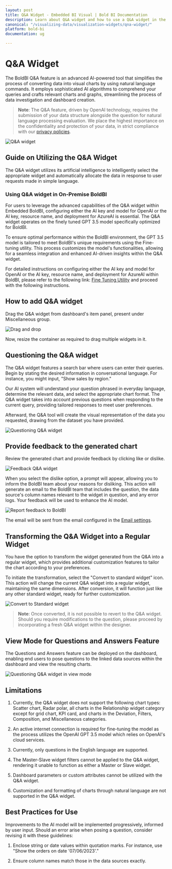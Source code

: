 ```yaml
---
layout: post
title: Q&A Widget - Embedded BI Visual | Bold BI Documentation
description: Learn about Q&A widget and how to use a Q&A widget in the dashboard designing through simple Natural language questions using Bold BI application.
canonical: "/visualizing-data/visualization-widgets/qna-widget/"
platform: bold-bi
documentation: ug

---
```


# Q&A Widget
The BoldBI Q&A feature is an advanced AI-powered tool that simplifies the process of converting data into visual charts by using natural language commands. It employs sophisticated AI algorithms to comprehend your queries and crafts relevant charts and graphs, streamlining the process of data investigation and dashboard creation.
>**Note**: The Q&A feature, driven by OpenAI technology, requires the submission of your data structure alongside the question for natural language processing evaluation. We place the highest importance on the confidentiality and protection of your data, in strict compliance with our [privacy policies](https://www.boldbi.com/legal/terms-of-use).

![Q&A widget](/static/assets/visualizing-data/visualization-widgets/images/qna-widget/qnawidget.png)

## Guide on Utilizing the Q&A Widget
The Q&A widget utilizes its artificial intelligence to intelligently select the appropriate widget and automatically allocate the data in response to user requests made in simple language.
### Using Q&A widget in On-Premise BoldBI
For users to leverage the advanced capabilities of the Q&A widget within Embedded BoldBI, configuring either the AI key and model for OpenAI or the AI key, resource name, and deployment for AzureAI is essential. The Q&A widget operates on the finely tuned GPT 3.5 model specifically optimized for BoldBI.

To ensure optimal performance within the BoldBI environment, the GPT 3.5 model is tailored to meet BoldBI's unique requirements using the Fine-tuning utility. This process customizes the model's functionalities, allowing for a seamless integration and enhanced AI-driven insights within the Q&A widget.

For detailed instructions on configuring either the AI key and model for OpenAI or the AI key, resource name, and deployment for AzureAI within BoldBI, please refer to the following link: [Fine Tuning Utility](https://help.boldbi.com/utilities/openai-fine-tuning-utility) and proceed with the following instructions.

## How to add Q&A widget
Drag the Q&A widget from dashboard's item panel, present under Miscellaneous group.

![Drag and drop](/static/assets/visualizing-data/visualization-widgets/images/qna-widget/add-qnawidget.png)

Now, resize the container as required to drag multiple widgets in it.

## Questioning the Q&A widget 
The Q&A widget features a search bar where users can enter their queries. Begin by stating the desired information in conversational language. For instance, you might input, "Show sales by region."

Our AI system will understand your question phrased in everyday language, determine the relevant data, and select the appropriate chart format. The Q&A widget takes into account previous questions when responding to the current query, providing tailored responses to meet user preferences.

Afterward, the Q&A tool will create the visual representation of the data you requested, drawing from the dataset you have provided.

![Questioning Q&A widget](/static/assets/visualizing-data/visualization-widgets/images/qna-widget/questioning-qna.png)

## Provide feedback to the generated chart
Review the generated chart and provide feedback by clicking like or dislike.

![Feedback Q&A widget](/static/assets/visualizing-data/visualization-widgets/images/qna-widget/feedback-qna.png)

When you select the dislike option, a prompt will appear, allowing you to inform the BoldBI team about your reasons for disliking. This action will generate an email to the BoldBI team that includes the question, the data source's column names relevant to the widget in question, and any error logs. Your feedback will be used to enhance the AI model.

![Report feedback to BoldBI](/static/assets/visualizing-data/visualization-widgets/images/qna-widget/reportfeedback-qna.png)

The email will be sent from the email configured in the [Email settings](https://help.boldbi.com/site-administration/email-settings/email-settings-configuration/). 


## Transforming the Q&A Widget into a Regular Widget

You have the option to transform the widget generated from the Q&A into a regular widget, which provides additional customization features to tailor the chart according to your preferences.

To initiate the transformation, select the "Convert to standard widget" icon. This action will change the current Q&A widget into a regular widget, maintaining the same dimensions. After conversion, it will function just like any other standard widget, ready for further customization.

![Convert to Standard widget](/static/assets/visualizing-data/visualization-widgets/images/qna-widget/converttostandard-qna.png)

>**Note**: Once converted, it is not possible to revert to the Q&A widget. Should you require modifications to the question, please proceed by incorporating a fresh Q&A widget within the designer.

## View Mode for Questions and Answers Feature

The Questions and Answers feature can be deployed on the dashboard, enabling end users to pose questions to the linked data sources within the dashboard and view the resulting charts.

![Questioning Q&A widget in view mode](/static/assets/visualizing-data/visualization-widgets/images/qna-widget/viewmode-qna.png)

## Limitations
1. Currently, the Q&A widget does not support the following chart types: Scatter chart, Radar polar, all charts in the Relationship widget category except for grid chart, KPI card, and charts in the Deviation, Filters, Composition, and Miscellaneous categories.

2. An active internet connection is required for fine-tuning the model as the process utilizes the OpenAI GPT 3.5 model which relies on OpenAI's cloud services.

3. Currently, only questions in the English language are supported.

4. The Master-Slave widget filters cannot be applied to the Q&A widget, rendering it unable to function as either a Master or Slave widget.

5. Dashboard parameters or custom attributes cannot be utilized with the Q&A widget.

6. Customization and formatting of charts through natural language are not supported in the Q&A widget.

## Best Practices for Use
Improvements to the AI model will be implemented progressively, informed by user input. Should an error arise when posing a question, consider revising it with these guidelines:
1. Enclose string or date values within quotation marks. For instance, use "Show the orders on date '07/06/2023'."

2. Ensure column names match those in the data sources exactly.
